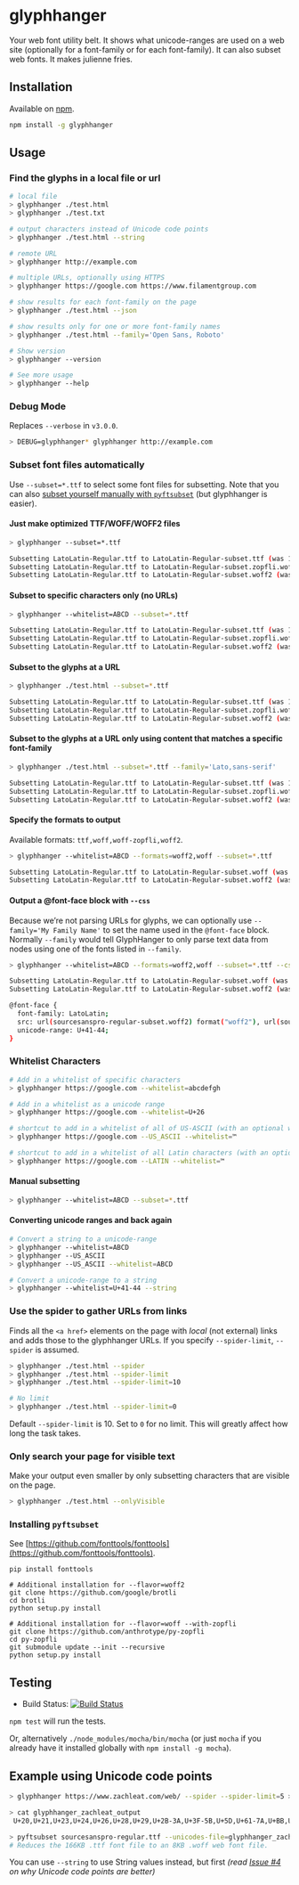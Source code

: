 # glyphhanger

Your web font utility belt. It shows what unicode-ranges are used on a web site (optionally for a font-family or for each font-family). It can also subset web fonts. It makes julienne fries.

## Installation

Available on [npm](https://www.npmjs.com/package/glyphhanger).

```sh
npm install -g glyphhanger
```

## Usage

### Find the glyphs in a local file or url

```sh
# local file
> glyphhanger ./test.html
> glyphhanger ./test.txt

# output characters instead of Unicode code points
> glyphhanger ./test.html --string

# remote URL
> glyphhanger http://example.com

# multiple URLs, optionally using HTTPS
> glyphhanger https://google.com https://www.filamentgroup.com

# show results for each font-family on the page
> glyphhanger ./test.html --json

# show results only for one or more font-family names
> glyphhanger ./test.html --family='Open Sans, Roboto'

# Show version
> glyphhanger --version

# See more usage
> glyphhanger --help
```

### Debug Mode

Replaces `--verbose` in `v3.0.0`.

```sh
> DEBUG=glyphhanger* glyphhanger http://example.com
```


### Subset font files automatically

Use `--subset=*.ttf` to select some font files for subsetting. Note that you can also [subset yourself manually with `pyftsubset`](docs/manual-subset.md) (but glyphhanger is easier).

#### Just make optimized TTF/WOFF/WOFF2 files

```sh
> glyphhanger --subset=*.ttf

Subsetting LatoLatin-Regular.ttf to LatoLatin-Regular-subset.ttf (was 145.06 KB, now 70.25 KB)
Subsetting LatoLatin-Regular.ttf to LatoLatin-Regular-subset.zopfli.woff (was 145.06 KB, now 36.51 KB)
Subsetting LatoLatin-Regular.ttf to LatoLatin-Regular-subset.woff2 (was 145.06 KB, now 28.73 KB)
```

#### Subset to specific characters only (no URLs)

```sh
> glyphhanger --whitelist=ABCD --subset=*.ttf

Subsetting LatoLatin-Regular.ttf to LatoLatin-Regular-subset.ttf (was 145.06 KB, now 4.42 KB)
Subsetting LatoLatin-Regular.ttf to LatoLatin-Regular-subset.zopfli.woff (was 145.06 KB, now 2.84 KB)
Subsetting LatoLatin-Regular.ttf to LatoLatin-Regular-subset.woff2 (was 145.06 KB, now 2.24 KB)
```

#### Subset to the glyphs at a URL

```sh
> glyphhanger ./test.html --subset=*.ttf

Subsetting LatoLatin-Regular.ttf to LatoLatin-Regular-subset.ttf (was 145.06 KB, now 24 KB)
Subsetting LatoLatin-Regular.ttf to LatoLatin-Regular-subset.zopfli.woff (was 145.06 KB, now 14.34 KB)
Subsetting LatoLatin-Regular.ttf to LatoLatin-Regular-subset.woff2 (was 145.06 KB, now 11.37 KB)
```

#### Subset to the glyphs at a URL only using content that matches a specific font-family

```sh
> glyphhanger ./test.html --subset=*.ttf --family='Lato,sans-serif'

Subsetting LatoLatin-Regular.ttf to LatoLatin-Regular-subset.ttf (was 145.06 KB, now 24 KB)
Subsetting LatoLatin-Regular.ttf to LatoLatin-Regular-subset.zopfli.woff (was 145.06 KB, now 14.34 KB)
Subsetting LatoLatin-Regular.ttf to LatoLatin-Regular-subset.woff2 (was 145.06 KB, now 11.37 KB)
```


#### Specify the formats to output

Available formats: `ttf,woff,woff-zopfli,woff2`.

```sh
> glyphhanger --whitelist=ABCD --formats=woff2,woff --subset=*.ttf

Subsetting LatoLatin-Regular.ttf to LatoLatin-Regular-subset.woff (was 145.06 KB, now 2.88 KB)
Subsetting LatoLatin-Regular.ttf to LatoLatin-Regular-subset.woff2 (was 145.06 KB, now 2.24 KB)
```

#### Output a @font-face block with `--css`

Because we’re not parsing URLs for glyphs, we can optionally use `--family='My Family Name'` to set the name used in the `@font-face` block. Normally `--family` would tell GlyphHanger to only parse text data from nodes using one of the fonts listed in `--family`.

```sh
> glyphhanger --whitelist=ABCD --formats=woff2,woff --subset=*.ttf --css

Subsetting LatoLatin-Regular.ttf to LatoLatin-Regular-subset.woff (was 145.06 KB, now 2.88 KB)
Subsetting LatoLatin-Regular.ttf to LatoLatin-Regular-subset.woff2 (was 145.06 KB, now 2.24 KB)

@font-face {
  font-family: LatoLatin;
  src: url(sourcesanspro-regular-subset.woff2) format("woff2"), url(sourcesanspro-regular-subset.woff) format("woff");
  unicode-range: U+41-44;
}
```

### Whitelist Characters

```sh
# Add in a whitelist of specific characters
> glyphhanger https://google.com --whitelist=abcdefgh

# Add in a whitelist as a unicode range
> glyphhanger https://google.com --whitelist=U+26

# shortcut to add in a whitelist of all of US-ASCII (with an optional whitelist)
> glyphhanger https://google.com --US_ASCII --whitelist=™

# shortcut to add in a whitelist of all Latin characters (with an optional whitelist)
> glyphhanger https://google.com --LATIN --whitelist=™
```

#### Manual subsetting
```sh
> glyphhanger --whitelist=ABCD --subset=*.ttf
```

#### Converting unicode ranges and back again

```sh
# Convert a string to a unicode-range
> glyphhanger --whitelist=ABCD
> glyphhanger --US_ASCII
> glyphhanger --US_ASCII --whitelist=ABCD

# Convert a unicode-range to a string
> glyphhanger --whitelist=U+41-44 --string
```

### Use the spider to gather URLs from links

Finds all the `<a href>` elements on the page with *local* (not external) links and adds those to the glyphhanger URLs. If you specify `--spider-limit`, `--spider` is assumed.

```sh
> glyphhanger ./test.html --spider
> glyphhanger ./test.html --spider-limit
> glyphhanger ./test.html --spider-limit=10

# No limit
> glyphhanger ./test.html --spider-limit=0
```

Default `--spider-limit` is 10. Set to `0` for no limit. This will greatly affect how long the task takes.

### Only search your page for visible text

Make your output even smaller by only subsetting characters that are visible on the page.

```sh
> glyphhanger ./test.html --onlyVisible
```

### Installing `pyftsubset`

See [https://github.com/fonttools/fonttools](https://github.com/fonttools/fonttools).

```
pip install fonttools

# Additional installation for --flavor=woff2
git clone https://github.com/google/brotli
cd brotli
python setup.py install

# Additional installation for --flavor=woff --with-zopfli
git clone https://github.com/anthrotype/py-zopfli
cd py-zopfli
git submodule update --init --recursive
python setup.py install
```


## Testing

* Build Status: [![Build Status](https://travis-ci.org/filamentgroup/glyphhanger.svg?branch=master)](https://travis-ci.org/filamentgroup/glyphhanger)

`npm test` will run the tests.

Or, alternatively `./node_modules/mocha/bin/mocha` (or just `mocha` if you already have it installed globally with `npm install -g mocha`).

## Example using Unicode code points

```sh
> glyphhanger https://www.zachleat.com/web/ --spider --spider-limit=5 > glyphhanger_zachleat_output

> cat glyphhanger_zachleat_output
 U+20,U+21,U+23,U+24,U+26,U+28,U+29,U+2B-3A,U+3F-5B,U+5D,U+61-7A,U+BB,U+2013,U+2014,U+2019,U+201C,U+201D,U+2192,U+2600,U+2605,U+27A1,U+FE0F,U+1F525

> pyftsubset sourcesanspro-regular.ttf --unicodes-file=glyphhanger_zachleat_output --flavor=woff
# Reduces the 166KB .ttf font file to an 8KB .woff web font file.
``` 

You can use `--string` to use String values instead, but first _(read [Issue #4](https://github.com/filamentgroup/glyphhanger/issues/4)  on why Unicode code points are better)_
